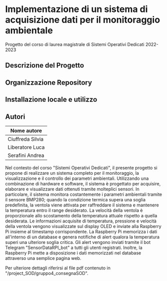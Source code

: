 # Implementazione di un sistema di acquisizione dati per il monitoraggio ambientale

Progetto del corso di laurea magistrale di Sistemi Operativi Dedicati 2022-2023


## Descrizione del Progetto

## Organizzazione Repository 

## Installazione locale e utilizzo 

## Autori

|Nome autore 
|-----
|Ciuffreda Silvia
|Liberatore Luca
|Serafini Andrea


Nel contesto del corso "Sistemi Operativi Dedicati", il presente progetto si propone di realizzare un sistema completo per il monitoraggio, la visualizzazione e il controllo dei parametri ambientali. Utilizzando una combinazione di hardware e software, il sistema è progettato per acquisire, elaborare e visualizzare dati ottenuti tramite molteplici sensori. In particolare, il sistema monitora costantemente i parametri ambientali tramite il sensore BMP280; quando la condizione termica supera una soglia predefinita, la ventola viene attivata per raffreddare il sistema e mantenere la temperatura entro il range desiderato. La velocità della ventola è proporzionale allo scostamento della temperatura attuale rispetto a quella desiderata. Le informazioni acquisite di temperatura, pressione e velocità della ventola vengono visualizzate sul display OLED e inviate alla Raspberry Pi insieme al timestamp corrispondente. La Raspberry Pi memorizza i dati all'interno di un database e genera notifiche di alert qualora la temperatura superi una ulteriore soglia critica. Gli alert vengono inviati tramite il bot Telegram "SensorDataRPI_bot" a tutti gli utenti registrati. Inoltre, la Raspberry Pi mette a disposizione i dati memorizzati nel database attraverso una semplice pagina web.


Per ulteriore dettagli riferirsi al file pdf contenuto in "/project_SOD/gruppo4_consegnaSOD".


